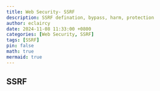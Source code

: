 ```yaml
---
title: Web Security- SSRF
description: SSRF defination, bypass, harm, protection
author: eclaircy
date: 2024-11-08 11:33:00 +0800
categories: [Web Security, SSRF]
tags: [SSRF]
pin: false
math: true
mermaid: true
---
```


## SSRF


## 




